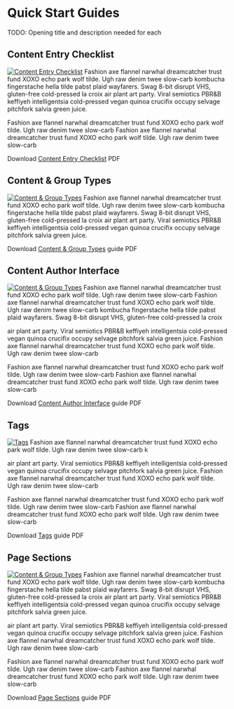 # Quick Start Guides

TODO: Opening title and description needed for each



## Content Entry Checklist

<a class="img responsive" href="../documents/content-entry-checklists.pdf"><img class="pull-right" src="../images/content-entry-checklist-sm.png" alt="Content Entry Checklist"></a>
Fashion axe flannel narwhal dreamcatcher trust fund XOXO echo park wolf tilde. Ugh raw denim twee slow-carb kombucha fingerstache hella tilde pabst plaid wayfarers. Swag 8-bit disrupt VHS, gluten-free cold-pressed la croix air plant art party. Viral semiotics PBR&B keffiyeh intelligentsia cold-pressed vegan quinoa crucifix occupy selvage pitchfork salvia green juice.

Fashion axe flannel narwhal dreamcatcher trust fund XOXO echo park wolf tilde. Ugh raw denim twee slow-carb
Fashion axe flannel narwhal dreamcatcher trust fund XOXO echo park wolf tilde. Ugh raw denim twee slow-carb

<p class="">Download <a class="" href="../documents/content-entry-checklists.pdf"> Content Entry Checklist</a> PDF</p>


## Content & Group Types

<a class="" href="../documents/content-types.pdf"><img class="pull-right" src="../images/content-types-sm.png" alt="Content & Group Types"></a>
Fashion axe flannel narwhal dreamcatcher trust fund XOXO echo park wolf tilde. Ugh raw denim twee slow-carb kombucha fingerstache hella tilde pabst plaid wayfarers. Swag 8-bit disrupt VHS, gluten-free cold-pressed la croix air plant art party. Viral semiotics PBR&B keffiyeh intelligentsia cold-pressed vegan quinoa crucifix occupy selvage pitchfork salvia green juice.

<p class="">Download <a class="" href="../documents/content-types.pdf">Content & Group Types</a> guide PDF</p>

<p><h2>Content Author Interface</h2>

<a class="" href="../documents/site-interface.pdf"><img class="pull-right" src="../images/site-interface-sm.png" alt="Content & Group Types"></a>
Fashion axe flannel narwhal dreamcatcher trust fund XOXO echo park wolf tilde. Ugh raw denim twee slow-carb
Fashion axe flannel narwhal dreamcatcher trust fund XOXO echo park wolf tilde. Ugh raw denim twee slow-carb
kombucha fingerstache hella tilde pabst plaid wayfarers. Swag 8-bit disrupt VHS, gluten-free cold-pressed la croix

air plant art party. Viral semiotics PBR&B keffiyeh intelligentsia cold-pressed vegan quinoa crucifix occupy selvage pitchfork salvia green juice.
Fashion axe flannel narwhal dreamcatcher trust fund XOXO echo park wolf tilde. Ugh raw denim twee slow-carb

Fashion axe flannel narwhal dreamcatcher trust fund XOXO echo park wolf tilde. Ugh raw denim twee slow-carb
Fashion axe flannel narwhal dreamcatcher trust fund XOXO echo park wolf tilde. Ugh raw denim twee slow-carb

<p class="">Download <a class="" href="../documents/site-interface.pdf">Content Author Interface</a> guide PDF</p> </p>

<p><h2>Tags</h2>

<a class="" href="../documents/tagging.pdf"><img class="pull-right" src="../images/tagging-sm.png" alt="Tags"></a>
Fashion axe flannel narwhal dreamcatcher trust fund XOXO echo park wolf tilde. Ugh raw denim twee slow-carb k

air plant art party. Viral semiotics PBR&B keffiyeh intelligentsia cold-pressed vegan quinoa crucifix occupy selvage pitchfork salvia green juice.
Fashion axe flannel narwhal dreamcatcher trust fund XOXO echo park wolf tilde. Ugh raw denim twee slow-carb

Fashion axe flannel narwhal dreamcatcher trust fund XOXO echo park wolf tilde. Ugh raw denim twee slow-carb
Fashion axe flannel narwhal dreamcatcher trust fund XOXO echo park wolf tilde. Ugh raw denim twee slow-carb

<p class="">Download <a class="" href="../documents/tagging.pdf">Tags</a> guide PDF</p>


## Page Sections

<a class="" href="../documents/page-sections.pdf"><img class="pull-right" src="../images/page-sections-sm.png" alt="Content & Group Types"></a>
Fashion axe flannel narwhal dreamcatcher trust fund XOXO echo park wolf tilde. Ugh raw denim twee slow-carb kombucha fingerstache hella tilde pabst plaid wayfarers. Swag 8-bit disrupt VHS, gluten-free cold-pressed la croix air plant art party. Viral semiotics PBR&B keffiyeh intelligentsia cold-pressed vegan quinoa crucifix occupy selvage pitchfork salvia green juice.


air plant art party. Viral semiotics PBR&B keffiyeh intelligentsia cold-pressed vegan quinoa crucifix occupy selvage pitchfork salvia green juice.
Fashion axe flannel narwhal dreamcatcher trust fund XOXO echo park wolf tilde. Ugh raw denim twee slow-carb

Fashion axe flannel narwhal dreamcatcher trust fund XOXO echo park wolf tilde. Ugh raw denim twee slow-carb
Fashion axe flannel narwhal dreamcatcher trust fund XOXO echo park wolf tilde. Ugh raw denim twee slow-carb

<p class="">Download <a class="" href="../documents/page-sections.pdf">Page Sections</a> guide PDF</p>
